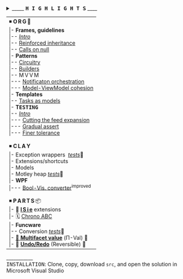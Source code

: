 <details><summary><a id="highlights" />_____&nbsp;<samp><b>H&thinsp;I&thinsp;G&thinsp;H&thinsp;L&thinsp;I&thinsp;G&thinsp;H&thinsp;T&thinsp;S</b></samp>&nbsp;____</summary>
  &nbsp;
  <table><tr>
    <td>
      <a href="README+/parts/_ext/README+/ISie.md"><img src="README+/_rsc/img/_nav/tiles/ISieCircuitry_bw-200px.jpg" alt="&nbsp;&nbsp;I&thinsp;S&thinsp;i&thinsp;e&nbsp;&nbsp;extenstions"/></a>
      <br /><div align="center"><h4><a href="README+/parts/_ext/README+/ISie.md">EXTENSIONS</a></h4></div>
     </td><td>
      <a href="README+/parts/AbcChrono/README.md"><img src="README+/_rsc/img/_nav/tiles/Chrono_bw-200px.jpg" alt="&nbsp;Chronology lib"/></a>
      <br /><div align="center"><h4><a href="README+/parts/AbcChrono/README.md">CHRONO ABC</a></h4></div>
    </td><td>
      <a href="README+/parts/MultifacetVal/README.md"><img src="README+/_rsc/img/_nav/tiles/U-Val_200px.jpg" alt="&nbsp;Multifacet value"/></a>
      <br /><div align="center"><h4>✒️&thinsp;<a href="README+/parts/MultifacetVal/README.md">MULTIFACET VALUE</a>&thinsp;🐝</h4></div>
    </td>
                                                      </tr><tr></tr><tr>
    <td>
      <a href="README+/parts/Rvrs/README.md"><img src="README+/_rsc/img/_nav/tiles/UndoRedo_bw_200px.jpg" alt="&nbsp;Undo-Redo"/></a>
      <br /><div align="center"><h4>🚧&thinsp;<a href="README+/parts/Rvrs/README.md">REVERSIBLE</a>&thinsp;🚧</h4></div>
    </td><td>
      <a href="README+/decisions/README+/think_in_tasks/README.md"><img src="README+/_rsc/img/_nav/tiles/TaskAsModel_bw-200px.jpg" alt="&nbsp;Value as promise"/></a>
        <br /><div align="center"><h4>🐝&thinsp;<a href="/README+/decisions/README+/think_in_tasks/README.md">THINKING in TASKS</a>&thinsp;⏰</h4></div>
    </td>
    <td>
      <a href="https://github.com/Kyriosity/read-write/blob/main/README+/pencraft/README+/essays/README.md"><img src="README+/_rsc/img/_nav/tiles/read-write_200px.jpg" alt="&nbsp;READ-WRITE repo" title="&nbsp;Collection in the read-write repository"/></a>
        <br /><div align="center"><h4>⬅️&thinsp;<a href="https://github.com/Kyriosity/read-write/blob/main/README+/pencraft/README+/essays/README.md">E&thinsp;S&thinsp;S&thinsp;A&thinsp;Y&thinsp;S</a></h4></div>
    </td>
  </tr></table>
  
_________________________________________________________________________________________________________________________</details>

<table><tr><td>
<!--      O R G    --!>
◾ <b>O&thinsp;R&thinsp;G</b>&thinsp;📖<br />
|- <b>Frames, guidelines</b><br />
|-- <a href="README+/frames"><i>Intro</i></a><br />
|-- <a href="README+/frames/README+/reinforced_inheretance.md">Reinforced inheritance</a><br />
|-- <a href="README+/frames/README+/calls_on_null.md">Calls on null</a><br />
|- <b>Patterns</b><br />
|-- <a href="/README+/techniques/README+/circuitry/README.md">Circuitry</a><br />
|-- <a href="/README+/techniques/README+/builders/README.md">Builders</a><br />
|-- M&thinsp;V&thinsp;V&thinsp;M<br />
|--- <a href="README+/decisions/README+/mvvm/mvvm-notification_orchestration.md">Notificaton orchestration</a><br />
|--- <a href="README+/decisions/README+/mvvm/mvvm-vmodel_cohesion.md">Model-ViewModel cohesion</a><br />
|- <b>Templates</b><br />
|-- <a href="README+/decisions/README+/thins_in_tasks/README.md">Tasks as models</a><br />
<!--               T E S T I N G -->
|- <b>T<samp>ESTING</samp></b><br />
|-- <a href="README+/tests"><i>Intro</i></a><br />
|--- <a href="README+/tests/README+/prog_tests-cut_feeds.md">Cutting the feed expansion</a><br />
|--- <a href="README+/tests/README+/unit_test-gradual_assert.md">Gradual assert</a><br />
|--- <a href="README+/tests/README+/val_tests-tolerance.md">Finer tolerance</a><br />
<br /><!--      C L A Y    --!>
◾ <b>C&thinsp;L&thinsp;A&thinsp;Y</b><br />
|- Exception wrappers &nbsp;<a href="src/TuttiFrutti/ExtensionsTests/Exceptions"><i>tests</i></a>🧪<br />
|- Extensions/shortcuts<br />
|- Models<br />
|- Motley heap <a href="src/TuttiFrutti/AbcStructTests/Heaps"><i>tests</i></a>🧪<br />
|- <b>WPF</b><br />
|--- <a href="README+/snippets/wpf/bool2viz_improved.md">Bool-Vis. converter</a><sup>improved</sup><br />
<br/><!--           PARTS -->
◾ <b>P&thinsp;A&thinsp;R&thinsp;T&thinsp;S</b>&thinsp;📦<br />
|- 👟 <a href="arts/_ext/README+/ISie.md"><b>I&thinsp;S&thinsp;i&thinsp;e</b></a> extensions<br />
|- 🗓️ <a href="README+/parts/AbcChrono">Chrono ABC</a><br />
|- <b>Funcware</b><br />
|-- Conversion&nbsp;<a href="src/TuttiFrutti/ExtensionsTests/Exceptions"><i>tests</i></a>🧪</br />
|- <a name="UVal" href="README+/parts/MultifacetVal">💠 <b>Multifacet value</b></a> (Π-Val) 🐝<br />
|- 🔄 <a href="README+/parts/Rvrs"><b>Undo/Redo</b></a> (Reversible) 🚧<br />
</td></tr></table>

\___________\
<samp>INSTALLATION</samp>: Clone, copy, download `src`, and open the solution in Microsoft Visual Studio
